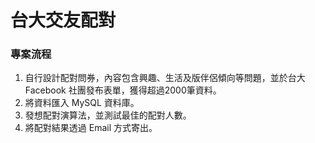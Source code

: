 # 台大交友配對

### 專案流程
  1. 自行設計配對問券，內容包含興趣、生活及版伴侶傾向等問題，並於台大 Facebook 社團發布表單，獲得超過2000筆資料。
  2. 將資料匯入 MySQL 資料庫。
  3. 發想配對演算法，並測試最佳的配對人數。
  4. 將配對結果透過 Email 方式寄出。
